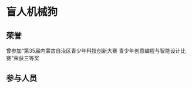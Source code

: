 # 盲人机械狗


## 荣誉

曾参加“第35届内蒙古自治区青少年科技创新大赛 青少年创意编程与智能设计比赛”荣获三等奖


## 参与人员

<VPTeamMembers size="small" :members="members" style="margin-bottom:2em;"/>



<script setup>
import { VPTeamMembers } from 'vitepress/theme';
const members = [
  {
    avatar: 'https://avatars.githubusercontent.com/u/141991010',
    name: 'Xinyue Zhang',
    title: '开发者',
    links: [
      { icon: 'github', link: 'https://github.com/RainyDreams' }
    ]
  },
  {
    avatar: 'https://s21.ax1x.com/2024/06/02/pkGaY1e.jpg',
    name: 'Yuxuan Zhang',
    title: '设计人员',
  }
]
</script>




